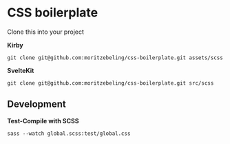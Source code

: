 # CSS boilerplate

Clone this into your project

**Kirby**
```
git clone git@github.com:moritzebeling/css-boilerplate.git assets/scss
```

**SvelteKit**
```
git clone git@github.com:moritzebeling/css-boilerplate.git src/scss
```

## Development

**Test-Compile with SCSS**
```
sass --watch global.scss:test/global.css
```